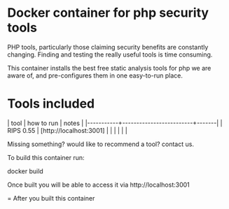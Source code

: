 # Docker container for php security tools

PHP tools, particularly those claiming security benefits are constantly changing. Finding and testing the really useful tools is time consuming. 

This container installs the best free static analysis tools for php we are aware of, and pre-configures them in one easy-to-run place.

# Tools included

| tool      | how to run              | notes |
|-----------+-------------------------+-------|
| RIPS 0.55 | [http://localhost:3001] |       |
|           |                         |       |

Missing something? would like to recommend a tool? contact us.

To build this container run:

docker build 

Once built you will be able to access it via http://localhost:3001

= After you built this container 


